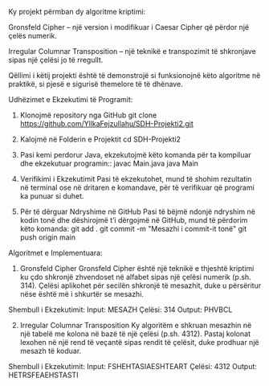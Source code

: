 Ky projekt përmban dy algoritme kriptimi:

Gronsfeld Cipher – një version i modifikuar i Caesar Cipher që përdor një çelës numerik.

Irregular Columnar Transposition – një teknikë e transpozimit të shkronjave sipas një çelësi jo të rregullt.

Qëllimi i këtij projekti është të demonstrojë si funksionojnë këto algoritme në praktikë, si pjesë e sigurisë themelore të të dhënave.


Udhëzimet e Ekzekutimi të Programit:
1. Klonojmë repository nga GitHub
 git clone https://github.com/YllkaFejzullahu/SDH-Projekti2.git

2. Kalojmë në Folderin e Projektit
 cd SDH-Projekti2

3. Pasi kemi perdorur Java, ekzekutojmë këto komanda për ta kompiluar dhe ekzekutuar programin::
javac Main.java
java Main

4. Verifikimi i Ekzekutimit
Pasi të ekzekutohet, mund të shohim rezultatin në terminal ose në dritaren e komandave, për të verifikuar që programi ka punuar si duhet.

5. Për të dërguar Ndryshime në GitHub
Pasi të bëjmë ndonjë ndryshim në kodin tonë dhe dëshirojmë t’i dërgojmë në GitHub, mund të përdorim këto komanda:
git add .
git commit -m "Mesazhi i commit-it tonë"
git push origin main

Algoritmet e Implementuara:
1. Gronsfeld Cipher
Gronsfeld Cipher është një teknikë e thjeshtë kriptimi ku çdo shkronjë zhvendoset në alfabet sipas një çelësi numerik (p.sh. 314). Çelësi aplikohet për secilën shkronjë të mesazhit, duke u përsëritur nëse është më i shkurtër se mesazhi.

Shembull i Ekzekutimit:
Input: MESAZH
Çelësi: 314
Output: PHVBCL

2. Irregular Columnar Transposition
Ky algoritëm e shkruan mesazhin në një tabelë me kolona në bazë të një çelësi (p.sh. 4312). Pastaj kolonat lexohen në një rend të veçantë sipas rendit të çelësit, duke prodhuar një mesazh të koduar.

Shembull i Ekzekutimit:
Input: FSHEHTASIAESHTEART
Çelësi: 4312
Output: HETRSFEAEHSTASTI








